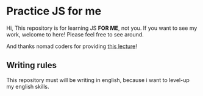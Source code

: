 # Practice JS for me

Hi, This repository is for learning JS **FOR ME**, not you.
If you want to see my work, welcome to here!
Please feel free to see around.

And thanks nomad coders for providing [this lecture](https://nomadcoders.co/javascript-for-beginners/lobby)!

## Writing rules

This repository must will be writing in english, because i want to level-up my english skills.
